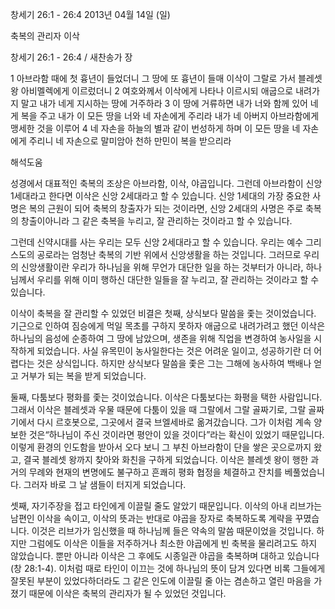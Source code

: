 창세기 26:1 - 26:4 
2013년 04월 14일 (일)

축복의 관리자 이삭



창세기 26:1 - 26:4 / 새찬송가  장


1 아브라함 때에 첫 흉년이 들었더니 그 땅에 또 흉년이 들매 이삭이 그랄로 가서 블레셋 왕 아비멜렉에게 이르렀더니 2 여호와께서 이삭에게 나타나 이르시되 애굽으로 내려가지 말고 내가 네게 지시하는 땅에 거주하라 3 이 땅에 거류하면 내가 너와 함께 있어 네게 복을 주고 내가 이 모든 땅을 너와 네 자손에게 주리라 내가 네 아버지 아브라함에게 맹세한 것을 이루어 4 네 자손을 하늘의 별과 같이 번성하게 하며 이 모든 땅을 네 자손에게 주리니 네 자손으로 말미암아 천하 만민이 복을 받으리라

해석도움





성경에서 대표적인 축복의 조상은 아브라함, 이삭, 야곱입니다. 그런데 아브라함이 신앙 1세대라고 한다면 이삭은 신앙 2세대라고 할 수 있습니다. 신앙 1세대의 가장 중요한 사명은 복의 근원이 되어 축복의 창출자가 되는 것이라면, 신앙 2세대의 사명은 주로 축복의 창출이아니라 그 같은 축복을 누리고, 잘 관리하는 것이라고 할 수 있습니다.

그런데 신약시대를 사는 우리는 모두 신앙 2세대라고 할 수 있습니다. 우리는 예수 그리스도의 공로라는 엄청난 축복의 기반 위에서 신앙생활을 하는 것입니다. 그러므로 우리의 신앙생활이란 우리가 하나님을 위해 무언가 대단한 일을 하는 것부터가 아니라, 하나님께서 우리를 위해 이미 행하신 대단한 일들을 잘 누리고, 잘 관리하는 것이라고 할 수 있습니다. 

이삭이 축복을 잘 관리할 수 있었던 비결은 첫째, 상식보다 말씀을 좇는 것이었습니다. 기근으로 인하여 짐승에게 먹일 목초를 구하지 못하자 애굽으로 내려가려고 했던 이삭은 하나님의 음성에 순종하여 그 땅에 남았으며, 생존을 위해 직업을 변경하여 농사일을 시작하게 되었습니다. 사실 유목민이 농사일한다는 것은 어려운 일이고, 성공하기란 더 어렵다는 것은 상식입니다. 하지만 상식보다 말씀을 좇은 그는 그해에 농사하여 백배나 얻고 거부가 되는 복을 받게 되었습니다.

둘째, 다툼보다 평화를 좇는 것이었습니다. 이삭은 다툼보다는 화평을 택한 사람입니다. 그래서 이삭은 블레셋과 우물 때문에 다툼이 있을 때 그랄에서 그랄 골짜기로, 그랄 골짜기에서 다시 르호봇으로, 그곳에서 결국 브엘세바로 옮겨갔습니다. 그가 이처럼 계속 양보한 것은“하나님이 주신 것이라면 평안이 있을 것이다”라는 확신이 있었기 때문입니다. 이렇게 환경의 인도함을 받아서 오다 보니 그 부친 아브라함이 단을 쌓은 곳으로까지 왔고, 결국 블레셋 왕까지 찾아와 화친을 구하게 되었습니다. 이삭은 블레셋 왕이 행한 과거의 무례와 현재의 변명에도 불구하고 흔쾌히 평화 협정을 체결하고 잔치를 베풀었습니다. 그러자 바로 그 날 샘들이 터지게 되었습니다.

셋째, 자기주장을 접고 타인에게 이끌릴 줄도 알았기 때문입니다. 이삭의 아내 리브가는 남편인 이삭을 속이고, 이삭의 뜻과는 반대로 야곱을 장자로 축복하도록 계략을 꾸몄습니다. 이것은 리브가가 임신했을 때 하나님께 들은 약속의 말씀 때문이었을 것입니다. 하지만 그럼에도 이삭은 이들을 저주하거나 최소한 야곱에게 빈 축복을 물리려고도 하지 않았습니다. 뿐만 아니라 이삭은 그 후에도 시종일관 야곱을 축복하며 대하고 있습니다(창 28:1-4). 이처럼 때로 타인이 이끄는 것에 하나님의 뜻이 담겨 있다면 비록 그들에게 잘못된 부분이 있었다하더라도 그 같은 인도에 이끌릴 줄 아는 겸손하고 열린 마음을 가졌기 때문에 이삭은 축복의 관리자가 될 수 있었던 것입니다.